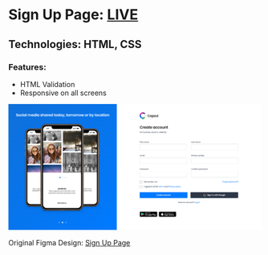 # Sign Up Page: **[LIVE](https://ahmediramadan01.github.io/sign-up-page/ "Sign Up Page's Live Preview")**

## Technologies: HTML, CSS

### Features:

- HTML Validation
- Responsive on all screens

![Sign Up Page's Desktop Screenshot](./images/sign-up-page-desktop.png?raw=true "Sign Up Page (Desktop)")

Original Figma Design: [Sign Up Page](https://www.figma.com/community/file/1087707517125774713 "Sign Up Page's Figma Design")
